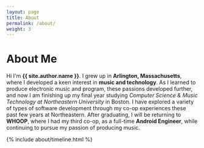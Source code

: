 ```yaml
---
layout: page
title: About
permalink: /about/
weight: 3
---
```


# **About Me**

Hi I'm **{{ site.author.name }}**. I grew up in **Arlington, Massachusetts**, where I developed a keen interest in **music and technology**. As I learned to produce electronic music and program, these passions developed further, and now I am finishing up my final year studying *Computer Science & Music Technology at Northeastern University* in Boston. I have explored a variety of types of software development through my co-op experiences these past few years at Northeastern. After graduating, I will be returning to **WHOOP**, where I had my third co-op, as a full-time **Android Engineer**, while continuing to pursue my passion of producing music.

<!--
<div class="row">
{% include about/skills.html title="Programming Skills" source=site.data.programming-skills %}
{% include about/skills.html title="Other Skills" source=site.data.other-skills %}
</div>
-->

<div class="row">
{% include about/timeline.html %}
</div>
